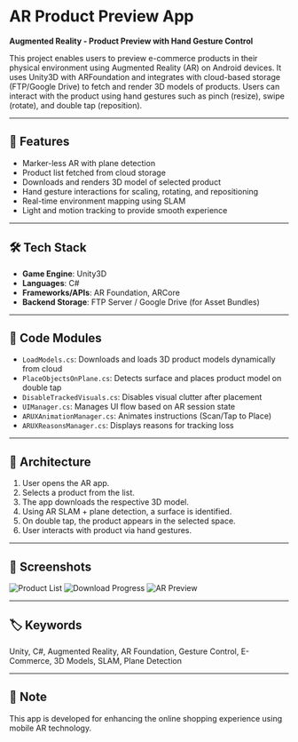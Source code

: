 # AR Product Preview App

**Augmented Reality - Product Preview with Hand Gesture Control**

This project enables users to preview e-commerce products in their physical environment using Augmented Reality (AR) on Android devices. It uses Unity3D with ARFoundation and integrates with cloud-based storage (FTP/Google Drive) to fetch and render 3D models of products. Users can interact with the product using hand gestures such as pinch (resize), swipe (rotate), and double tap (reposition).

---

## 🧠 Features

- Marker-less AR with plane detection
- Product list fetched from cloud storage
- Downloads and renders 3D model of selected product
- Hand gesture interactions for scaling, rotating, and repositioning
- Real-time environment mapping using SLAM
- Light and motion tracking to provide smooth experience

---

## 🛠️ Tech Stack

- **Game Engine**: Unity3D
- **Languages**: C#
- **Frameworks/APIs**: AR Foundation, ARCore
- **Backend Storage**: FTP Server / Google Drive (for Asset Bundles)

---

## 📁 Code Modules

- `LoadModels.cs`: Downloads and loads 3D product models dynamically from cloud
- `PlaceObjectsOnPlane.cs`: Detects surface and places product model on double tap
- `DisableTrackedVisuals.cs`: Disables visual clutter after placement
- `UIManager.cs`: Manages UI flow based on AR session state
- `ARUXAnimationManager.cs`: Animates instructions (Scan/Tap to Place)
- `ARUXReasonsManager.cs`: Displays reasons for tracking loss

---

## 🧩 Architecture

1. User opens the AR app.
2. Selects a product from the list.
3. The app downloads the respective 3D model.
4. Using AR SLAM + plane detection, a surface is identified.
5. On double tap, the product appears in the selected space.
6. User interacts with product via hand gestures.

---

## 📸 Screenshots

![Product List](./screenshots/product-list.png)
![Download Progress](./screenshots/download-screen.png)
![AR Preview](./screenshots/ar-preview.png)

---

## 🏷️ Keywords

Unity, C#, Augmented Reality, AR Foundation, Gesture Control, E-Commerce, 3D Models, SLAM, Plane Detection

---

## 📌 Note

This app is developed for enhancing the online shopping experience using mobile AR technology.
